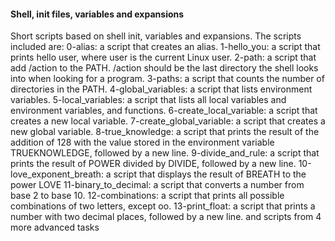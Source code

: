 #### Shell, init files, variables and expansions ###
Short scripts based on shell init, variables and expansions. The scripts included are:
0-alias: a script that creates an alias.
1-hello_you: a script that prints hello user, where user is the current Linux user.
2-path: a script that add /action to the PATH. /action should be the last directory the shell looks into when looking for a program.
3-paths: a script that counts the number of directories in the PATH.
4-global_variables: a script that lists environment variables.
5-local_variables: a script that lists all local variables and environment variables, and functions.
6-create_local_variable: a script that creates a new local variable.
7-create_global_variable: a script that creates a new global variable.
8-true_knowledge: a script that prints the result of the addition of 128 with the value stored in the environment variable TRUEKNOWLEDGE, followed by a new line.
9-divide_and_rule: a script that prints the result of POWER divided by DIVIDE, followed by a new line.
10-love_exponent_breath: a script that displays the result of BREATH to the power LOVE
11-binary_to_decimal:  a script that converts a number from base 2 to base 10.
12-combinations: a script that prints all possible combinations of two letters, except oo.
13-print_float: a script that prints a number with two decimal places, followed by a new line.
and scripts from 4 more advanced tasks
